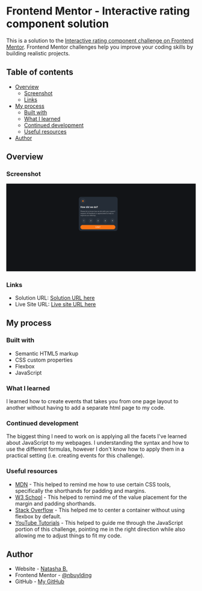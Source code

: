 # Frontend Mentor - Interactive rating component solution

This is a solution to the [Interactive rating component challenge on Frontend Mentor](https://www.frontendmentor.io/solutions/interactive-rating-component-D9FsizFu0H). Frontend Mentor challenges help you improve your coding skills by building realistic projects. 

## Table of contents

- [Overview](#overview)
  - [Screenshot](#screenshot)
  - [Links](#links)
- [My process](#my-process)
  - [Built with](#built-with)
  - [What I learned](#what-i-learned)
  - [Continued development](#continued-development)
  - [Useful resources](#useful-resources)
- [Author](#author)


## Overview

### Screenshot

![](./Screenshot%20(15).png)


### Links

- Solution URL: [Solution URL here](https://www.frontendmentor.io/solutions/interactive-rating-component-D9FsizFu0H)
- Live Site URL: [Live site URL here](https://nbuylding.github.io/Interactive-rating-component/)

## My process

### Built with

- Semantic HTML5 markup
- CSS custom properties
- Flexbox
- JavaScript

### What I learned

I learned how to create events that takes you from one page layout to another without having to add a separate html page to my code.


### Continued development

The biggest thing I need to work on is applying all the facets I've learned about JavaScript to my webpages. I understanding the syntax and how to use the different formulas, however I don't know how to apply them in a practical setting (i.e. creating events for this challenge).

### Useful resources

- [MDN](https://developer.mozilla.org/en-US/) - This helped to remind me how to use certain CSS tools, specifically the shorthands for padding and margins.
- [W3 School](https://www.w3schools.com/) - This helped to remind me of the value placement for the margin and padding shorthands.
- [Stack Overflow](https://stackoverflow.com/) - This helped me to center a container without using flexbox by default.
- [YouTube Tutorials](https://youtube.com/) - This helped to guide me through the JavaScript portion of this challenge, pointing me in the right direction while also allowing me to adjust things to fit my code.

## Author

- Website - [Natasha B.](https://www.natashabuylding.com)
- Frontend Mentor - [@nbuylding](https://www.frontendmentor.io/profile/nbuylding)
- GitHub - [My GitHub](https://github.com/nbuylding)
